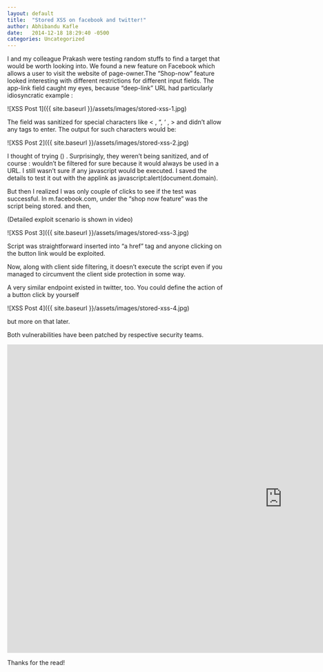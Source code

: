 ```yaml
---
layout: default
title:  "Stored XSS on facebook and twitter!"
author: Abhibandu Kafle
date:   2014-12-18 18:29:40 -0500
categories: Uncategorized
---
```

I and my colleague Prakash were testing random stuffs to find a target that would be worth looking into. We found a new feature on Facebook which allows a user to visit the website of page-owner.The “Shop-now” feature looked interesting with different restrictions for different input fields.
The app-link field caught my eyes, because “deep-link” URL had particularly idiosyncratic example :
 
![XSS Post 1]({{ site.baseurl }}/assets/images/stored-xss-1.jpg)

The field was sanitized for special characters like < , “, ‘ , > and didn’t allow any tags to enter. The output for such characters would be:

 ![XSS Post 2]({{ site.baseurl }}/assets/images/stored-xss-2.jpg)

I thought of trying ()  . Surprisingly, they weren’t being sanitized, and of course : wouldn’t be filtered for sure because it would always be used in a URL. I still wasn’t sure if any javascript would be executed. I saved the details to test it out with the applink as javascript:alert(document.domain).

But then I realized I was only couple of clicks to see if the test was successful. In m.facebook.com, under the “shop now feature” was the script being stored. and then,

(Detailed exploit scenario is shown in video)

 ![XSS Post 3]({{ site.baseurl }}/assets/images/stored-xss-3.jpg)

Script was straightforward inserted into “a href” tag and anyone clicking on the button link would be exploited.

Now, along with client side filtering, it doesn’t execute the script even if you managed to circumvent the client side protection in some way.

A very similar endpoint existed in twitter, too. You could define the action of a button click by yourself


![XSS Post 4]({{ site.baseurl }}/assets/images/stored-xss-4.jpg)

but more on that later.

Both vulnerabilities have been patched by respective security teams.

<iframe width="1273" height="716" src="https://www.youtube.com/embed/-krCm5jN87I" title="Facebook stored xss" frameborder="0" allow="accelerometer; autoplay; clipboard-write; encrypted-media; gyroscope; picture-in-picture; web-share" allowfullscreen></iframe>

Thanks for the read!